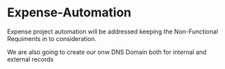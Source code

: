 # Expense-Automation

Expense project automation will be addressed keeping the Non-Functional Requiments in to consideration.

We are also going to create our onw DNS Domain both for internal and external records